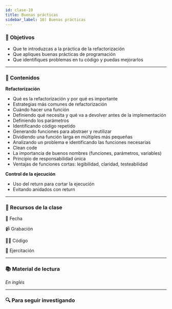```yaml
---
id: clase-10
title: Buenas prácticas
sidebar_label: 10) Buenas prácticas
---
```


### 🏁 Objetivos

- Que te introduzcas a la práctica de la refactorización
- Que apliques buenas prácticas de programación
- Que identifiques problemas en tu código y puedas mejorarlos

---

### 📝 Contenidos

**Refactorización**

- Qué es la refactorización y por qué es importante
- Estrategias más comunes de refactorización
- Cuándo hacer una función
- Definiendo qué necesita y qué va a devolver antes de la implementación
- Definiendo los parámetros
- Identificando código repetido
- Generando funciones para abstraer y reutilizar
- Dividiendo una función larga en múltiples más pequeñas
- Analizando un problema e identificando las funciones necesarias
- Clean code
- La importancia de buenos nombres (funciones, parámetros, variables)
- Principio de responsabilidad única
- Ventajas de funciones cortas: legibilidad, claridad, testeabilidad

**Control de la ejecución**

- Uso del return para cortar la ejecución
- Evitando anidados con return

---

### 🚀 Recursos de la clase

📆 Fecha

📹 Grabación

👩‍💻 Código

💪 Ejercitación

---

### 📚 Material de lectura

_En inglés_

---

### 🔍 Para seguir investigando

